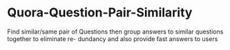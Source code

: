 # Quora-Question-Pair-Similarity
Find similar/same pair of Questions then group answers to similar questions together to eliminate re- dundancy and also provide fast answers to users
